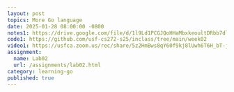 ```yaml
---
layout: post
topics: More Go language
date: 2025-01-28 08:00:00 -0800
notes1: https://drive.google.com/file/d/1l9Ld1PCGJQoHHaMbxkeoultDRbb7dlJA/view?usp=sharing
code1: https://github.com/usf-cs272-s25/inclass/tree/main/week02
video1: https://usfca.zoom.us/rec/share/5z2HmBws8qY60f9kj8lUwh6T6H_bT-jVX3zwglGhnRQzOjmJ6V0Y-tqKmLO58MUI.i-OW4QZcdwVLDw1X
assignment:
  name: Lab02
  url: /assignments/lab02.html
category: learning-go
published: true
---
```

